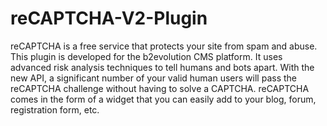 # reCAPTCHA-V2-Plugin
reCAPTCHA is a free service that protects your site from spam and abuse. This plugin is developed for the b2evolution CMS platform. It uses advanced risk analysis techniques to tell humans and bots apart. With the new API, a significant number of your valid human users will pass the reCAPTCHA challenge without having to solve a CAPTCHA. reCAPTCHA comes in the form of a widget that you can easily add to your blog, forum, registration form, etc. 
